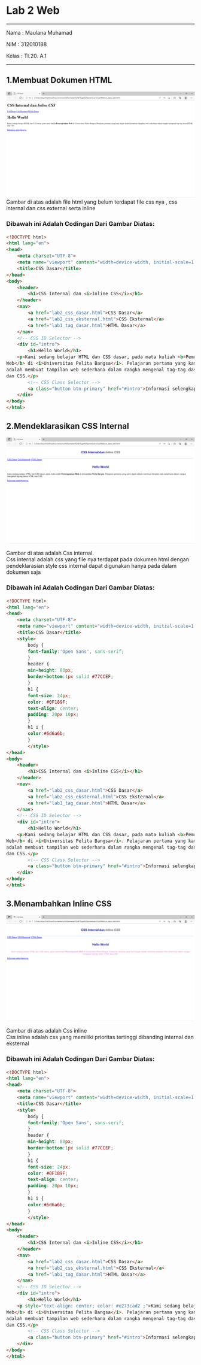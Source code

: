 # Lab 2 Web
<hr>
Nama    : Maulana Muhamad <br>

NIM     : 312010188 <br>

Kelas   : TI.20. A.1 <br>
<hr>

 ## 1.Membuat Dokumen HTML
![Menambahkan_Paragraf](pict/ss1.png) 
Gambar di atas adalah file html yang belum terdapat file css nya , css internal dan css external serta inline <p>

### Dibawah ini Adalah Codingan Dari Gambar Diatas:

```html
<!DOCTYPE html>
<html lang="en">
<head>
    <meta charset="UTF-8">
    <meta name="viewport" content="width=device-width, initial-scale=1.0">
    <title>CSS Dasar</title>
</head>
<body>
    <header>
        <h1>CSS Internal dan <i>Inline CSS</i></h1>
    </header>
    <nav>
        <a href="lab2_css_dasar.html">CSS Dasar</a>
        <a href="lab2_css_eksternal.html">CSS Eksternal</a>
        <a href="lab1_tag_dasar.html">HTML Dasar</a>
    </nav>
    <!-- CSS ID Selector -->
    <div id="intro">
        <h1>Hello World</h1>
    <p>Kami sedang belajar HTML dan CSS dasar, pada mata kuliah <b>Pemrograman
Web</b> di <i>Universitas Pelita Bangsa</i>. Pelajaran pertama yang kami dapat
adalah membuat tampilan web sederhana dalam rangka mengenal tag-tag dasar HTML
dan CSS.</p>
        <!-- CSS Class Selector -->
        <a class="button btn-primary" href="#intro">Informasi selengkapnya.</a>
    </div>
</body>
</html>
```

## 2.Mendeklarasikan CSS Internal
![Menambah_Heading.png](pict/ss2.png)

Gambar di atas adalah Css internal. <br>
Css internal adalah css yang file nya terdapat pada dokumen html dengan pendeklarasian style css internal dapat digunakan hanya pada dalam dokumen saja <br>

### Dibawah ini Adalah Codingan Dari Gambar Diatas:
```html
<!DOCTYPE html>
<html lang="en">
<head>
    <meta charset="UTF-8">
    <meta name="viewport" content="width=device-width, initial-scale=1.0">
    <title>CSS Dasar</title>
    <style>
        body {
        font-family:'Open Sans', sans-serif;
        }
        header {
        min-height: 80px;
        border-bottom:1px solid #77CCEF;
        }
        h1 {
        font-size: 24px;
        color: #0F189F;
        text-align: center;
        padding: 20px 10px;
        }
        h1 i {
        color:#6d6a6b;
        }
        </style>
</head>
<body>
    <header>
        <h1>CSS Internal dan <i>Inline CSS</i></h1>
    </header>
    <nav>
        <a href="lab2_css_dasar.html">CSS Dasar</a>
        <a href="lab2_css_eksternal.html">CSS Eksternal</a>
        <a href="lab1_tag_dasar.html">HTML Dasar</a>
    </nav>
    <!-- CSS ID Selector -->
    <div id="intro">
        <h1>Hello World</h1>
    <p>Kami sedang belajar HTML dan CSS dasar, pada mata kuliah <b>Pemrograman
Web</b> di <i>Universitas Pelita Bangsa</i>. Pelajaran pertama yang kami dapat
adalah membuat tampilan web sederhana dalam rangka mengenal tag-tag dasar HTML
dan CSS.</p>
        <!-- CSS Class Selector -->
        <a class="button btn-primary" href="#intro">Informasi selengkapnya.</a>
    </div>
</body>
</html>

```

## 3.Menambahkan Inline CSS
![Teks_Format.png](pict/ss3.png)

Gambar di atas adalah Css inline <br>
Css inline adalah css yang memiliki prioritas tertinggi dibanding internal dan eksternal <br>

### Dibawah ini Adalah Codingan Dari Gambar Diatas:

```html
<!DOCTYPE html>
<html lang="en">
<head>
    <meta charset="UTF-8">
    <meta name="viewport" content="width=device-width, initial-scale=1.0">
    <title>CSS Dasar</title>
    <style>
        body {
        font-family:'Open Sans', sans-serif;
        }
        header {
        min-height: 80px;
        border-bottom:1px solid #77CCEF;
        }
        h1 {
        font-size: 24px;
        color: #0F189F;
        text-align: center;
        padding: 20px 10px;
        }
        h1 i {
        color:#6d6a6b;
        }
        </style>
</head>
<body>
    <header>
        <h1>CSS Internal dan <i>Inline CSS</i></h1>
    </header>
    <nav>
        <a href="lab2_css_dasar.html">CSS Dasar</a>
        <a href="lab2_css_eksternal.html">CSS Eksternal</a>
        <a href="lab1_tag_dasar.html">HTML Dasar</a>
    </nav>
    <!-- CSS ID Selector -->
    <div id="intro">
        <h1>Hello World</h1>
    <p style="text-align: center; color: #e273cad2 ;">Kami sedang belajar HTML dan CSS dasar, pada mata kuliah <b>Pemrograman
Web</b> di <i>Universitas Pelita Bangsa</i>. Pelajaran pertama yang kami dapat
adalah membuat tampilan web sederhana dalam rangka mengenal tag-tag dasar HTML
dan CSS.</p>
        <!-- CSS Class Selector -->
        <a class="button btn-primary" href="#intro">Informasi selengkapnya.</a>
    </div>
</body>
</html>

```
